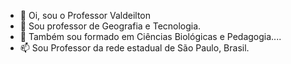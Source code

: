 - 👋 Oi, sou o Professor Valdeilton
- 👀 Sou professor de Geografia e Tecnologia.
- 🌱 Também sou formado em Ciências Biológicas e Pedagogia....
- 📫 Sou Professor da rede estadual de São Paulo, Brasil.
